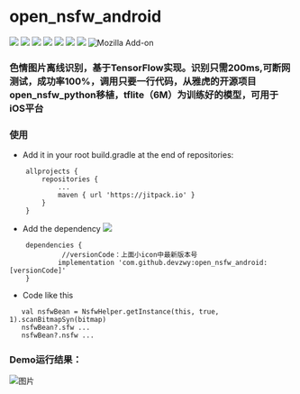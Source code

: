 # open_nsfw_android
[![](https://jitpack.io/v/devzwy/open_nsfw_android.svg)](https://jitpack.io/#devzwy/open_nsfw_android) [![](https://img.shields.io/badge/Base-TensorFlow-brightgreen.svg)](https://github.com/devzwy/open_nsfw_android) [![](https://img.shields.io/badge/license-Apache%202-green.svg)](https://www.apache.org/licenses/LICENSE-2.0)
[![](https://img.shields.io/badge/%E4%BD%9C%E8%80%85-赵文贇-orange.svg)](https://github.com/devzwy/open_nsfw_android) [![](https://img.shields.io/badge/QQ-3648415-brightgreen.svg)](https://github.com/devzwy/KUtils) [![](https://img.shields.io/badge/微信-admin_zwy-brightgreen.svg)](https://github.com/devzwy/open_nsfw_android) [![](https://img.shields.io/badge/Mail-dev_zwy@aliyun.com-green.svg)](https://github.com/devzwy/open_nsfw_android) ![Mozilla Add-on](https://img.shields.io/amo/stars/b.svg?label=%E5%A5%BD%E8%AF%84%E5%BA%A6&logo=1&logoColor=1)

### 色情图片离线识别，基于TensorFlow实现。识别只需200ms,可断网测试，成功率100%，调用只要一行代码，从雅虎的开源项目open_nsfw_python移植，tflite（6M）为训练好的模型，可用于iOS平台

### 使用
- Add it in your root build.gradle at the end of repositories:
```
	allprojects {
		repositories {
			...
			maven { url 'https://jitpack.io' }
		}
	}
```

- Add the dependency [![](https://jitpack.io/v/devzwy/open_nsfw_android.svg)](https://jitpack.io/#devzwy/open_nsfw_android)

```
	dependencies {
	         //versionCode：上面小icon中最新版本号
	        implementation 'com.github.devzwy:open_nsfw_android:[versionCode]'
	}

```

- Code like this

```
   val nsfwBean = NsfwHelper.getInstance(this, true, 1).scanBitmapSyn(bitmap)
   nsfwBean?.sfw ...
   nsfwBean?.nsfw ...
```
### Demo运行结果：

![图片](https://github.com/devzwy/open_nsfw_android/blob/master/img/1.png)